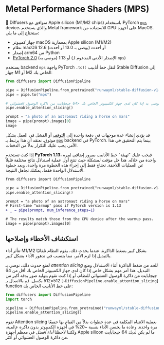 # Metal Performance Shaders (MPS)
🤗 Diffusers متوافق مع Apple silicon (M1/M2 chips) باستخدام PyTorch [`mps`](https://pytorch.org/docs/stable/notes/mps.html) device، والذي يستخدم Metal framework للاستفادة من GPU على أجهزة MacOS. ستحتاج إلى ما يلي:

- جهاز كمبيوتر macOS بمعمارية Apple silicon (M1/M2)
- نظام macOS 12.6 أو أحدث (يوصى بـ 13.0 أو أحدث)
- إصدار arm64 من Python
- [PyTorch 2.0](https://pytorch.org/get-started/locally/) (موصى به) أو 1.13 (الإصدار الأدنى المدعوم لـ `mps`)

يستخدم backend `mps` واجهة PyTorch `.to()` لنقل خط أنابيب Stable Diffusion إلى جهاز M1 أو M2 الخاص بك:

```python
from diffusers import DiffusionPipeline

pipe = DiffusionPipeline.from_pretrained("runwayml/stable-diffusion-v1-5")
pipe = pipe.to("mps")

# يوصى به إذا كان لدى جهاز الكمبيوتر الخاص بك <64 جيجابايت من ذاكرة الوصول العشوائي
pipe.enable_attention_slicing()

prompt = "a photo of an astronaut riding a horse on mars"
image = pipe(prompt).images[0]
image
```

<Tip warning={true}>

قد يؤدي إنشاء عدة موجهات في دفعة واحدة إلى [التوقف](https://github.com/huggingface/diffusers/issues/363) أو الفشل في العمل بشكل موثوق. نعتقد أن هذا يرتبط بـ [`mps`](https://github.com/pytorch/pytorch/issues/84039) backend في PyTorch. بينما يتم التحقيق في هذا الأمر، يجب عليك التكرار بدلاً من الدفعات.

</Tip>

إذا كنت تستخدم **PyTorch 1.13**، فيجب عليك "تهيئة" خط الأنابيب بمرور إضافي لمرة واحدة من خلاله. هذا حل مؤقت لمشكلة حيث تنتج أول عملية استدلال نتائج مختلفة قليلاً عن العمليات اللاحقة. تحتاج فقط إلى إجراء هذه الخطوة مرة واحدة، وبعد خطوة الاستدلال الواحدة فقط، يمكنك تجاهل النتيجة.

```diff
from diffusers import DiffusionPipeline

pipe = DiffusionPipeline.from_pretrained("runwayml/stable-diffusion-v1-5").to("mps")
pipe.enable_attention_slicing()

prompt = "a photo of an astronaut riding a horse on mars"
# First-time "warmup" pass if PyTorch version is 1.13
+ _ = pipe(prompt, num_inference_steps=1)

# The results match those from the CPU device after the warmup pass.
image = pipe(prompt).images[0]
```

## استكشاف الأخطاء وإصلاحها

تتأثر أداء M1/M2 بشكل كبير بضغط الذاكرة. عندما يحدث ذلك، يقوم النظام تلقائيًا بالتبديل إذا لزم الأمر، مما يتسبب في تدهور الأداء بشكل كبير.

لمنع حدوث ذلك، نوصي بـ *attention slicing* للحد من ضغط الذاكرة أثناء الاستدلال ومنع التبديل. هذا أمر مهم بشكل خاص إذا كان لدى جهاز الكمبيوتر الخاص بك أقل من 64 جيجابايت من ذاكرة الوصول العشوائي للنظام، أو إذا كنت تقوم بتوليد صور بدقة أكبر من 512×512 بكسل. قم بالاتصال بـ [`~DiffusionPipeline.enable_attention_slicing`] function على خط الأنابيب الخاص بك:

```py
from diffusers import DiffusionPipeline
import torch

pipeline = DiffusionPipeline.from_pretrained("runwayml/stable-diffusion-v1-5", torch_dtype=torch.float16, variant="fp16", use_safetensors=True).to("mps")
pipeline.enable_attention_slicing()
```

تقوم Attention slicing بعملية الانتباه المكلفة في عدة خطوات بدلاً من القيام بها جميعًا مرة واحدة. وعادة ما يحسن الأداء بنسبة ~20% في أجهزة الكمبيوتر بدون ذاكرة عالمية، ولكننا لاحظنا *أداء أفضل* في معظم أجهزة Apple silicon ما لم يكن لديك 64 جيجابايت من ذاكرة الوصول العشوائي أو أكثر.